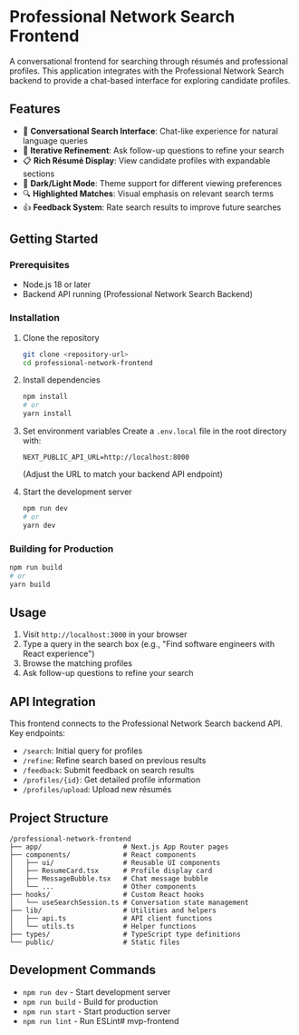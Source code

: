 # Professional Network Search Frontend

A conversational frontend for searching through résumés and professional profiles. This application integrates with the Professional Network Search backend to provide a chat-based interface for exploring candidate profiles.

## Features

- 💬 **Conversational Search Interface**: Chat-like experience for natural language queries
- 🔄 **Iterative Refinement**: Ask follow-up questions to refine your search
- 📋 **Rich Résumé Display**: View candidate profiles with expandable sections
- 🎨 **Dark/Light Mode**: Theme support for different viewing preferences
- 🔍 **Highlighted Matches**: Visual emphasis on relevant search terms
- 👍 **Feedback System**: Rate search results to improve future searches

## Getting Started

### Prerequisites

- Node.js 18 or later
- Backend API running (Professional Network Search Backend)

### Installation

1. Clone the repository
   ```bash
   git clone <repository-url>
   cd professional-network-frontend
   ```

2. Install dependencies
   ```bash
   npm install
   # or
   yarn install
   ```

3. Set environment variables
   Create a `.env.local` file in the root directory with:
   ```
   NEXT_PUBLIC_API_URL=http://localhost:8000
   ```
   (Adjust the URL to match your backend API endpoint)

4. Start the development server
   ```bash
   npm run dev
   # or
   yarn dev
   ```

### Building for Production

```bash
npm run build
# or
yarn build
```

## Usage

1. Visit `http://localhost:3000` in your browser
2. Type a query in the search box (e.g., "Find software engineers with React experience")
3. Browse the matching profiles
4. Ask follow-up questions to refine your search

## API Integration

This frontend connects to the Professional Network Search backend API. Key endpoints:

- `/search`: Initial query for profiles
- `/refine`: Refine search based on previous results
- `/feedback`: Submit feedback on search results
- `/profiles/{id}`: Get detailed profile information
- `/profiles/upload`: Upload new résumés

## Project Structure

```
/professional-network-frontend
├── app/                    # Next.js App Router pages
├── components/             # React components
│   ├── ui/                 # Reusable UI components
│   ├── ResumeCard.tsx      # Profile display card
│   ├── MessageBubble.tsx   # Chat message bubble
│   └── ...                 # Other components
├── hooks/                  # Custom React hooks
│   └── useSearchSession.ts # Conversation state management
├── lib/                    # Utilities and helpers
│   ├── api.ts              # API client functions
│   └── utils.ts            # Helper functions
├── types/                  # TypeScript type definitions
└── public/                 # Static files
```

## Development Commands

- `npm run dev` - Start development server
- `npm run build` - Build for production
- `npm run start` - Start production server
- `npm run lint` - Run ESLint# mvp-frontend
